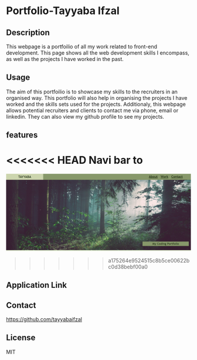 # Portfolio-Tayyaba Ifzal

## Description
This webpage is a portfoilio of all my work related to front-end development. This page shows all the web development skills I encompass, as well as the projects I have worked in the past. 


## Usage
The aim of this portfoilio is to showcase my skills to the recruiters in an organised way. This portfolio will also help in organising the projects I have worked and the skills sets used for the projects. Additionaly, this webpage allows potential recruiters and clients to contact me via phone, email or linkedin. They can also view my github profile to see my projects. 

## features
<<<<<<< HEAD
Navi bar to 
=======
![Alt text](https://github.com/tayyabaifzal/Portfolio-Tayyaba/blob/main/assets/images/Screenshot%20(290).png)



>>>>>>> a175264e9524515c8b5ce00622bc0d38bebf00a0

## Application Link


## Contact
https://github.com/tayyabaifzal

## License
MIT






